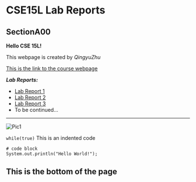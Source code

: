 # CSE15L Lab Reports

## SectionA00

**Hello CSE 15L!**

This webpage is created by *QingyuZhu*

[This is the link to the course webpage](https://sites.google.com/eng.ucsd.edu/cse-15l-spring-2022/home?authuser=0)


***Lab Reports:***

* [Lab Report 1](lab-report-1-week-2.html)
* [Lab Report 2](lab-report-2-week-4.html)
* [Lab Report 3](lab-report-3-week-6.html)
* To be continued...


---


![Pic1](https://media.istockphoto.com/photos/programming-source-code-abstract-background-picture-id1047259374?k=20&m=1047259374&s=612x612&w=0&h=pt3XbBvrmiYgoYmVzsaUeXtV8vw_jJI9Ly8P7AL6Qig=)

`while(true)` This is an indented code

```
# code block
System.out.println("Hello World!");
```

This is the bottom of the page
---
